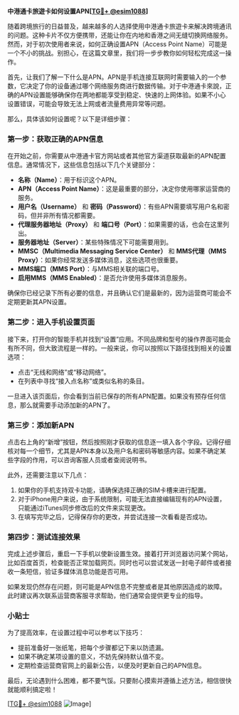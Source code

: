 **中港通卡旅遊卡如何设置APN[[TG💪+ @esim1088](https://t.me/s/esim1088)]**

随着跨境旅行的日益普及，越来越多的人选择使用中港通卡旅遊卡来解决跨境通讯的问题。这种卡片不仅方便携带，还能让你在内地和香港之间无缝切换网络服务。然而，对于初次使用者来说，如何正确设置APN（Access Point Name）可能是一个不小的挑战。别担心，在这篇文章里，我们将一步步教你如何轻松完成这一操作。

首先，让我们了解一下什么是APN。APN是手机连接互联网时需要输入的一个参数，它决定了你的设备通过哪个网络服务商进行数据传输。对于中港通卡來說，正确的APN设置能够确保你在两地都能享受到稳定、快速的上网体验。如果不小心设置错误，可能会导致无法上网或者流量费用异常等问题。

那么，具体该如何设置呢？以下是详细步骤：

### 第一步：获取正确的APN信息

在开始之前，你需要从中港通卡官方网站或者其他官方渠道获取最新的APN配置信息。通常情况下，这些信息包括以下几个关键部分：
- **名称（Name）**：用于标识这个APN。
- **APN（Access Point Name）**：这是最重要的部分，决定你使用哪家运营商的服务。
- **用户名（Username）** 和 **密码（Password）**：有些APN需要填写用户名和密码，但并非所有情况都需要。
- **代理服务器地址（Proxy）** 和 **端口号（Port）**：如果需要的话，也会在这里列出。
- **服务器地址（Server）**：某些特殊情况下可能需要用到。
- **MMSC（Multimedia Messaging Service Center）** 和 **MMS代理（MMS Proxy）**：如果你经常发送多媒体消息，这些选项也很重要。
- **MMS端口（MMS Port）**：与MMS相关联的端口号。
- **启用MMS（MMS Enabled）**：是否允许使用多媒体消息服务。

确保你已经记录下所有必要的信息，并且确认它们是最新的，因为运营商可能会不定期更新其APN设置。

### 第二步：进入手机设置页面

接下来，打开你的智能手机并找到“设置”应用。不同品牌和型号的操作界面可能会有所不同，但大致流程是一样的。一般来说，你可以按照以下路径找到相关的设置选项：
- 点击“无线和网络”或“移动网络”。
- 在列表中寻找“接入点名称”或类似名称的条目。

一旦进入该页面后，你会看到当前已保存的所有APN配置。如果没有预存任何信息，那么就需要手动添加新的APN了。

### 第三步：添加新APN

点击右上角的“新增”按钮，然后按照刚才获取的信息逐一填入各个字段。记得仔细核对每一个细节，尤其是APN本身以及用户名和密码等敏感内容。如果不确定某些字段的作用，可以咨询客服人员或者查阅说明书。

此外，还需要注意以下几点：
1. 如果你的手机支持双卡功能，请确保选择正确的SIM卡槽来进行配置。
2. 对于iPhone用户来说，由于系统限制，可能无法直接编辑现有的APN设置，只能通过iTunes同步修改后的文件来实现更改。
3. 在填写完毕之后，记得保存你的更改，并尝试连接一次看看是否成功。

### 第四步：测试连接效果

完成上述步骤后，重启一下手机以使新设置生效。接着打开浏览器访问某个网站，比如百度首页，检查能否正常加载网页。同时也可以尝试发送一封电子邮件或者接收一条短信，验证多媒体消息功能是否可用。

如果发现仍然存在问题，则可能是APN信息不完整或者是其他原因造成的故障。此时建议再次联系运营商客服寻求帮助，他们通常会提供更专业的指导。

### 小贴士

为了提高效率，在设置过程中可以参考以下技巧：
- 提前准备好一张纸笔，把每个步骤都记下来以防遗漏。
- 如果不确定某项设置的意义，不妨先保持默认值不变。
- 定期检查运营商官网上的最新公告，以便及时更新自己的APN信息。

最后，无论遇到什么困难，都不要气馁。只要耐心摸索并遵循上述方法，相信很快就能顺利搞定啦！

[[TG💪+ @esim1088](https://t.me/s/esim1088) ![Image](https://i.postimg.cc/4NQfJmqS/Snipaste-2025-05-13-00-14-12.png)]
